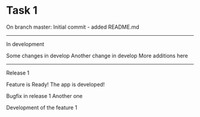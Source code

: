 # Task 1

On branch master: Initial commit - added README.md

--- 
In development

Some changes in develop
Another change in develop
More additions here

--- 
Release 1

Feature is Ready! The app is developed!

Bugfix in release 1
Another one

Development of the feature 1